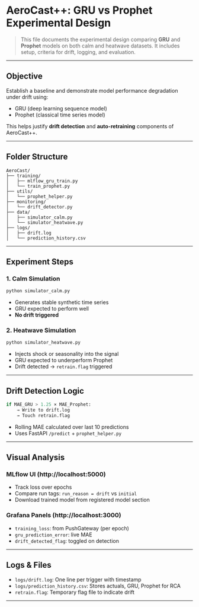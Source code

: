 # AeroCast++: GRU vs Prophet Experimental Design

> This file documents the experimental design comparing **GRU** and **Prophet** models on both calm and heatwave datasets. It includes setup, criteria for drift, logging, and evaluation.

---

## Objective

Establish a baseline and demonstrate model performance degradation under drift using:

- GRU (deep learning sequence model)
- Prophet (classical time series model)

This helps justify **drift detection** and **auto-retraining** components of AeroCast++.

---

## Folder Structure

```
AeroCast/
├── training/
│   ├── mlflow_gru_train.py
│   └── train_prophet.py
├── utils/
│   └── prophet_helper.py
├── monitoring/
│   └── drift_detector.py
├── data/
│   ├── simulator_calm.py
│   └── simulator_heatwave.py
├── logs/
│   ├── drift.log
│   └── prediction_history.csv
```

---

## Experiment Steps

### 1. Calm Simulation
```bash
python simulator_calm.py
```
- Generates stable synthetic time series
- GRU expected to perform well
- **No drift triggered**

### 2. Heatwave Simulation
```bash
python simulator_heatwave.py
```
- Injects shock or seasonality into the signal
- GRU expected to underperform Prophet
- Drift detected → `retrain.flag` triggered

---

## Drift Detection Logic

```python
if MAE_GRU > 1.25 × MAE_Prophet:
    → Write to drift.log
    → Touch retrain.flag
```

- Rolling MAE calculated over last 10 predictions
- Uses FastAPI `/predict` + `prophet_helper.py`

---

## Visual Analysis

### MLflow UI (http://localhost:5000)

- Track loss over epochs
- Compare run tags: `run_reason = drift` vs `initial`
- Download trained model from registered model section

### Grafana Panels (http://localhost:3000)

- `training_loss`: from PushGateway (per epoch)
- `gru_prediction_error`: live MAE
- `drift_detected_flag`: toggled on detection

---

## Logs & Files

- `logs/drift.log`: One line per trigger with timestamp
- `logs/prediction_history.csv`: Stores actuals, GRU, Prophet for RCA
- `retrain.flag`: Temporary flag file to indicate drift

---

